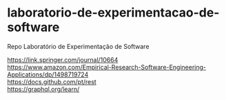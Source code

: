 # laboratorio-de-experimentacao-de-software
Repo Laboratório de Experimentação de Software

https://link.springer.com/journal/10664
<br>https://www.amazon.com/Empirical-Research-Software-Engineering-Applications/dp/1498719724
<br>https://docs.github.com/pt/rest
<br>https://graphql.org/learn/
